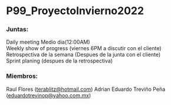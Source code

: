 # P99_ProyectoInvierno2022
### Juntas:
Daily meeting Medio dia(12:00AM)  
Weekly show of progress (viernes 6PM a discutir con el cliente)  
Retrospectiva de la semana (Despues de la junta con el cliente)  
Sprint planing (despues de la retrospectiva)
### Miembros:
Raul Flores (terablitz@hotmail.com)
Adrian Eduardo Treviño Peña (eduardotrevinop@yahoo.com.mx)
